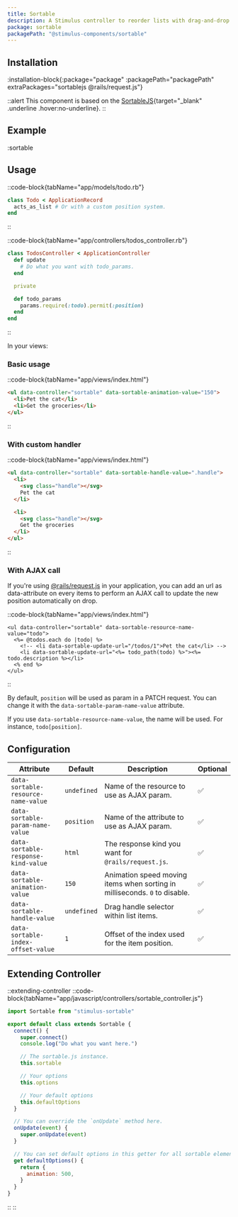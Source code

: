 ```yaml
---
title: Sortable
description: A Stimulus controller to reorder lists with drag-and-drop.
package: sortable
packagePath: "@stimulus-components/sortable"
---
```


## Installation

:installation-block{:package="package" :packagePath="packagePath" extraPackages="sortablejs @rails/request.js"}

::alert
This component is based on the [SortableJS](https://github.com/SortableJS/sortablejs){target="\_blank" .underline .hover:no-underline}.
::

## Example

:sortable

## Usage

::code-block{tabName="app/models/todo.rb"}

```ruby
class Todo < ApplicationRecord
  acts_as_list # Or with a custom position system.
end
```

::

::code-block{tabName="app/controllers/todos_controller.rb"}

```ruby
class TodosController < ApplicationController
  def update
    # Do what you want with todo_params.
  end

  private

  def todo_params
    params.require(:todo).permit(:position)
  end
end
```

::

In your views:

### Basic usage

::code-block{tabName="app/views/index.html"}

```html
<ul data-controller="sortable" data-sortable-animation-value="150">
  <li>Pet the cat</li>
  <li>Get the groceries</li>
</ul>
```

::

### With custom handler

::code-block{tabName="app/views/index.html"}

```html
<ul data-controller="sortable" data-sortable-handle-value=".handle">
  <li>
    <svg class="handle"></svg>
    Pet the cat
  </li>

  <li>
    <svg class="handle"></svg>
    Get the groceries
  </li>
</ul>
```

::

### With AJAX call

If you're using [@rails/request.js](https://github.com/rails/request.js) in your application, you can add an url as data-attribute on every items to perform an AJAX call to update the new position automatically on drop.

::code-block{tabName="app/views/index.html"}

```erb
<ul data-controller="sortable" data-sortable-resource-name-value="todo">
  <%= @todos.each do |todo| %>
    <!-- <li data-sortable-update-url="/todos/1">Pet the cat</li> -->
    <li data-sortable-update-url="<%= todo_path(todo) %>"><%= todo.description %></li>
  <% end %>
</ul>
```

::

By default, `position` will be used as param in a PATCH request. You can change it with the `data-sortable-param-name-value` attribute.

If you use `data-sortable-resource-name-value`, the name will be used. For instance, `todo[position]`.

## Configuration

| Attribute                           | Default     | Description                                                                | Optional |
| ----------------------------------- | ----------- | -------------------------------------------------------------------------- | -------- |
| `data-sortable-resource-name-value` | `undefined` | Name of the resource to use as AJAX param.                                 | ✅       |
| `data-sortable-param-name-value`    | `position`  | Name of the attribute to use as AJAX param.                                | ✅       |
| `data-sortable-response-kind-value` | `html`      | The response kind you want for `@rails/request.js`.                        | ✅       |
| `data-sortable-animation-value`     | `150`       | Animation speed moving items when sorting in milliseconds. `0` to disable. | ✅       |
| `data-sortable-handle-value`        | `undefined` | Drag handle selector within list items.                                    | ✅       |
| `data-sortable-index-offset-value`  | `1`         | Offset of the index used for the item position.                            | ✅       |

## Extending Controller

::extending-controller
::code-block{tabName="app/javascript/controllers/sortable_controller.js"}

```js
import Sortable from "stimulus-sortable"

export default class extends Sortable {
  connect() {
    super.connect()
    console.log("Do what you want here.")

    // The sortable.js instance.
    this.sortable

    // Your options
    this.options

    // Your default options
    this.defaultOptions
  }

  // You can override the `onUpdate` method here.
  onUpdate(event) {
    super.onUpdate(event)
  }

  // You can set default options in this getter for all sortable elements.
  get defaultOptions() {
    return {
      animation: 500,
    }
  }
}
```

::
::
